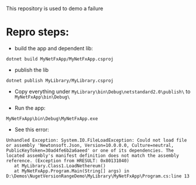 This repository is used to demo a failure 
# Repro steps:

* build the app and dependent lib:
```
dotnet build MyNetFxApp/MyNetFxApp.csproj
```
* publish the lib
```
dotnet publish MyLibrary/MyLibrary.csproj
```
* Copy everything under `MyLibrary\bin\Debug\netstandard2.0\publish\` to `MyNetFxApp\bin\Debug\`

* Run the app:
```
MyNetFxApp\bin\Debug\MyNetFxApp.exe
```

* See this error:
```
Unhandled Exception: System.IO.FileLoadException: Could not load file or assembly 'Newtonsoft.Json, Version=10.0.0.0, Culture=neutral, PublicKeyToken=30ad4fe6b2a6aeed' or one of its dependencies. The located assembly's manifest definition does not match the assembly reference. (Exception from HRESULT: 0x80131040)
   at MyLibrary.Class1.LoadNethereum()
   at MyNetFxApp.Program.Main(String[] args) in D:\Demos\NugetVersionRangeDemo\MyLibrary\MyNetFxApp\Program.cs:line 13
```